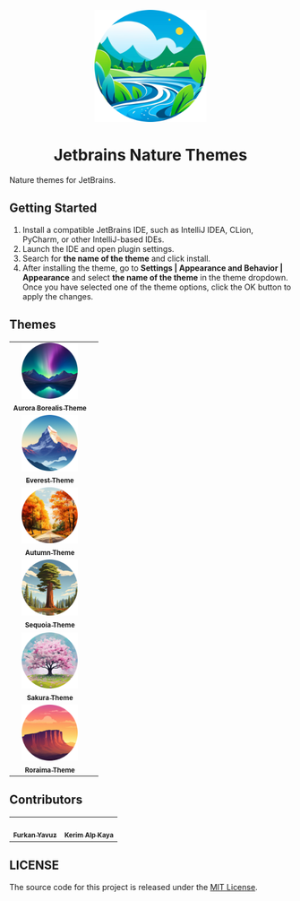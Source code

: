 <p align="center">
   <a href="https://codigrate.com">
    <img src="icon.png" alt="Logo" width=200>
  </a>
</p>

<h1 align="center">
Jetbrains Nature Themes
</h1>

<!-- Plugin description -->
Nature themes for JetBrains.

## Getting Started

1. Install a compatible JetBrains IDE, such as IntelliJ IDEA, CLion, PyCharm, or other IntelliJ-based IDEs.
2. Launch the IDE and open plugin settings.
3. Search for **the name of the theme** and click install.
4. After installing the theme, go to **Settings | Appearance and Behavior | Appearance** and select **the name of the
   theme** in the theme dropdown. Once you have selected one of the theme options, click the OK button to apply the
   changes.

<!-- Plugin description end -->

## Themes

<!-- THEMES-LIST:START - Do not remove or modify this section -->
<!-- prettier-ignore-start -->
<!-- markdownlint-disable -->
<table> 
   <tr>
      <td align="center">
         <a href="https://github.com/codigrate/jetbrains-themes/tree/main/nature-themes/aurora-borealis-theme">
            <img src="nature-themes/aurora-borealis-theme/icon.png" width="100px;" alt=""/>
            <br/>
            <sub>
               <b>Aurora Borealis Theme</b>
            </sub>
         </a>
      </td>
      <td align="left">
         <a href="https://plugins.jetbrains.com/plugin/22487-aurora-borealis-theme">
            <img src="https://img.shields.io/jetbrains/plugin/v/22487-aurora-borealis-theme.svg?label=Version&style=for-the-badge&logo=jetbrains" height="28px;" alt=""/>
            <br/>
            <img src="https://img.shields.io/jetbrains/plugin/d/22487-aurora-borealis-theme.svg?style=for-the-badge&logo=jetbrains" height="28px;" alt=""/>
            <br/>
            <img src="https://img.shields.io/jetbrains/plugin/r/rating/22487-aurora-borealis-theme?label=Rating&style=for-the-badge&logo=jetbrains" height="28px;" alt=""/>
         </a>
      </td>
   </tr>
   <tr>
      <td align="center">
         <a href="https://github.com/codigrate/jetbrains-themes/tree/main/nature-themes/everest-theme">
            <img src="nature-themes/everest-theme/icon.png" width="100px;" alt=""/>
            <br/>
            <sub>
               <b>Everest Theme</b>
            </sub>
         </a>
      </td>
      <td align="left">
         <a href="https://plugins.jetbrains.com/plugin/22653-everest-theme">
            <img src="https://img.shields.io/jetbrains/plugin/v/22653-everest-theme.svg?label=Version&style=for-the-badge&logo=jetbrains" height="28px;" alt=""/>
            <br/>
            <img src="https://img.shields.io/jetbrains/plugin/d/22653-everest-theme.svg?style=for-the-badge&logo=jetbrains" height="28px;" alt=""/>
            <br/>
            <img src="https://img.shields.io/jetbrains/plugin/r/rating/22653-everest-theme?label=Rating&style=for-the-badge&logo=jetbrains" height="28px;" alt=""/>
         </a>
      </td> 
   </tr>
   <tr>
      <td align="center">
         <a href="https://github.com/codigrate/jetbrains-themes/tree/main/nature-themes/autumn-theme">
            <img src="nature-themes/autumn-theme/icon.png" width="100px;" alt=""/>
            <br/>
            <sub>
               <b>Autumn Theme</b>
            </sub>
         </a>
      </td>
      <td align="left">
         <a href="https://plugins.jetbrains.com/plugin/22700-autumn-theme">
            <img src="https://img.shields.io/jetbrains/plugin/v/22700-autumn-theme.svg?label=Version&style=for-the-badge&logo=jetbrains" height="28px;" alt=""/>
            <br/>
            <img src="https://img.shields.io/jetbrains/plugin/d/22700-autumn-theme.svg?style=for-the-badge&logo=jetbrains" height="28px;" alt=""/>
            <br/>
            <img src="https://img.shields.io/jetbrains/plugin/r/rating/22700-autumn-theme?label=Rating&style=for-the-badge&logo=jetbrains" height="28px;" alt=""/>
         </a>
      </td> 
   </tr>
   <tr>
      <td align="center">
         <a href="https://github.com/codigrate/jetbrains-themes/tree/main/nature-themes/sequoia-theme">
            <img src="nature-themes/sequoia-theme/icon.png" width="100px;" alt=""/>
            <br/>
            <sub>
               <b>Sequoia Theme</b>
            </sub>
         </a>
      </td>
      <td align="left">
         <a href="https://plugins.jetbrains.com/plugin/22826-sequoia-theme">
            <img src="https://img.shields.io/jetbrains/plugin/v/22826-sequoia-theme.svg?label=Version&style=for-the-badge&logo=jetbrains" height="28px;" alt=""/>
            <br/>
            <img src="https://img.shields.io/jetbrains/plugin/d/22826-sequoia-theme.svg?style=for-the-badge&logo=jetbrains" height="28px;" alt=""/>
            <br/>
            <img src="https://img.shields.io/jetbrains/plugin/r/rating/22826-sequoia-theme?label=Rating&style=for-the-badge&logo=jetbrains" height="28px;" alt=""/>
         </a>
      </td>
   </tr>
   <tr>
      <td align="center">
         <a href="https://github.com/codigrate/jetbrains-themes/tree/main/nature-themes/sakura-theme">
            <img src="nature-themes/sakura-theme/icon.png" width="100px;" alt=""/>
            <br/>
            <sub>
               <b>Sakura Theme</b>
            </sub>
         </a>
      </td>
      <td align="left">
         <a href="https://plugins.jetbrains.com/plugin/22872-sakura-theme">
            <img src="https://img.shields.io/jetbrains/plugin/v/22872-sakura-theme.svg?label=Version&style=for-the-badge&logo=jetbrains" height="28px;" alt=""/>
            <br/>
            <img src="https://img.shields.io/jetbrains/plugin/d/22872-sakura-theme.svg?style=for-the-badge&logo=jetbrains" height="28px;" alt=""/>
            <br/>
            <img src="https://img.shields.io/jetbrains/plugin/r/rating/22872-sakura-theme?label=Rating&style=for-the-badge&logo=jetbrains" height="28px;" alt=""/>
         </a>
      </td>
   </tr>
   <tr>
      <td align="center">
         <a href="https://github.com/codigrate/jetbrains-themes/tree/main/nature-themes/roraima-theme">
            <img src="nature-themes/roraima-theme/icon.png" width="100px;" alt=""/>
            <br/>
            <sub>
               <b>Roraima Theme</b>
            </sub>
         </a>
      </td>
      <td align="left">
         <a href="https://plugins.jetbrains.com/plugin/00000-roraima-theme">
            <img src="https://img.shields.io/jetbrains/plugin/v/00000-roraima-theme.svg?label=Version&style=for-the-badge&logo=jetbrains" height="28px;" alt=""/>
            <br/>
            <img src="https://img.shields.io/jetbrains/plugin/d/00000-roraima-theme.svg?style=for-the-badge&logo=jetbrains" height="28px;" alt=""/>
            <br/>
            <img src="https://img.shields.io/jetbrains/plugin/r/rating/00000-roraima-theme?label=Rating&style=for-the-badge&logo=jetbrains" height="28px;" alt=""/>
         </a>
      </td>
   </tr>
</table>

<!-- markdownlint-enable -->
<!-- prettier-ignore-end -->

<!-- THEMES-LIST:END -->

## Contributors

<!-- ALL-CONTRIBUTORS-LIST:START - Do not remove or modify this section -->
<!-- prettier-ignore-start -->
<!-- markdownlint-disable -->
<table>
   <tr>
      <td align="center"><a href="https://github.com/furknyavuz"><img src="https://avatars0.githubusercontent.com/u/2248168?s=460&u=435ef6ade0785a7a135ce56cae751fb3ade1d126&v=4" width="100px;" alt=""/><br /><sub><b>Furkan Yavuz</b></sub></a><br /></td>
      <td align="center"><a href="https://github.com/kerimalp"><img src="https://avatars.githubusercontent.com/u/90132495?v=4" width="100px;" alt=""/><br /><sub><b>Kerim Alp Kaya</b></sub></a><br /></td>
   </tr>
</table>

<!-- markdownlint-enable -->
<!-- prettier-ignore-end -->

<!-- ALL-CONTRIBUTORS-LIST:END -->

## LICENSE

The source code for this project is released under the [MIT License](LICENSE).
